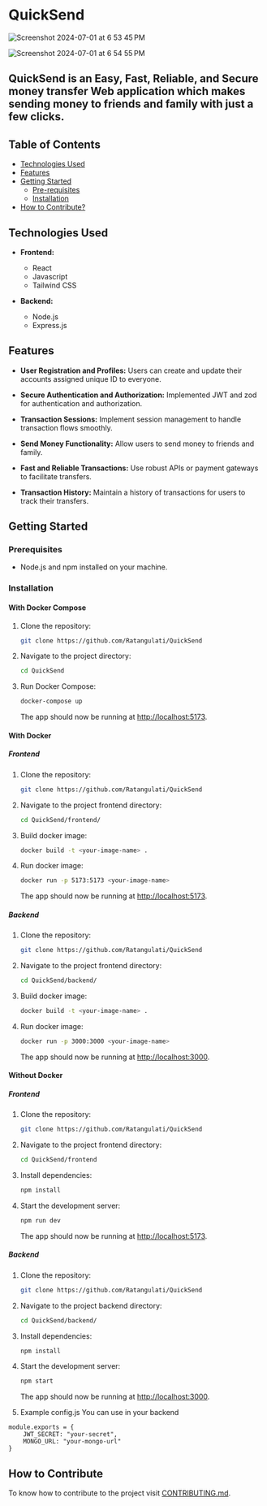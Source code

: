 # QuickSend
![Screenshot 2024-07-01 at 6 53 45 PM](https://github.com/Ratangulati/QuickSend/assets/116749593/62907220-7bac-4c45-8ab7-3374ceef0b80)

![Screenshot 2024-07-01 at 6 54 55 PM](https://github.com/Ratangulati/QuickSend/assets/116749593/6ab3ab32-b55a-4cd2-b764-9bbe00f1e639)


## QuickSend is an Easy, Fast, Reliable, and Secure money transfer Web application which makes sending money to friends and family with just a few clicks.


## Table of Contents
* [Technologies Used](https://github.com/Ratangulati/QuickSend?tab=readme-ov-file#technologies-used)
* [Features](https://github.com/Ratangulati/QuickSend?tab=readme-ov-file#features)
* [Getting Started](https://github.com/Ratangulati/QuickSend?tab=readme-ov-file#getting-started)
    * [Pre-requisites](https://github.com/Ratangulati/QuickSend?tab=readme-ov-file#prerequisites)
    * [Installation](https://github.com/Ratangulati/QuickSend?tab=readme-ov-file#installation)
* [How to Contribute?](https://github.com/Ratangulati/QuickSend?tab=readme-ov-file#how-to-contribute)


## Technologies Used

- **Frontend:**
    - React
    - Javascript
    - Tailwind CSS

- **Backend:** 
    - Node.js
    - Express.js


## Features
- **User Registration and Profiles:** Users can create and update their accounts assigned unique ID to everyone.

- **Secure Authentication and Authorization:** Implemented JWT and zod for authentication and authorization.

- **Transaction Sessions:** Implement session management to handle transaction flows smoothly.

- **Send Money Functionality:** Allow users to send money to friends and family.

- **Fast and Reliable Transactions:** Use robust APIs or payment gateways to facilitate transfers.

- **Transaction History:** Maintain a history of transactions for users to track their transfers.


## Getting Started
### Prerequisites

- Node.js and npm installed on your machine.

### Installation

#### With Docker Compose
1. Clone the repository:
    ```bash
    git clone https://github.com/Ratangulati/QuickSend
    ``` 

2. Navigate to the project directory:
    ```bash
    cd QuickSend
    ```
   
3. Run Docker Compose:
    ```bash
    docker-compose up
    ```
    The app should now be running at [http://localhost:5173](http://localhost:5173).

#### With Docker

##### Frontend
1. Clone the repository:
    ```bash
    git clone https://github.com/Ratangulati/QuickSend
    ``` 

2. Navigate to the project frontend directory:
    ```bash
    cd QuickSend/frontend/ 
    ```
   
3. Build docker image:
    ```bash
    docker build -t <your-image-name> .     
    ```

4. Run docker image:
    ```bash
    docker run -p 5173:5173 <your-image-name>
    ```
    The app should now be running at [http://localhost:5173](http://localhost:5173).

##### Backend
1. Clone the repository:
    ```bash
    git clone https://github.com/Ratangulati/QuickSend
    ``` 

2. Navigate to the project frontend directory:
    ```bash
    cd QuickSend/backend/ 
    ```
   
3. Build docker image:
    ```bash
    docker build -t <your-image-name> .     
    ```

4. Run docker image:
    ```bash
    docker run -p 3000:3000 <your-image-name>
    ```
    The app should now be running at [http://localhost:3000](http://localhost:3000).

#### Without Docker

##### Frontend
1. Clone the repository:
    ```bash
    git clone https://github.com/Ratangulati/QuickSend
    ``` 

2. Navigate to the project frontend directory:
    ```bash
    cd QuickSend/frontend
    ```

3. Install dependencies:
   ```bash
   npm install
   ```

4. Start the development server:
    ```bash
    npm run dev
    ```
    The app should now be running at [http://localhost:5173](http://localhost:5173).


##### Backend
1. Clone the repository:
    ```bash
    git clone https://github.com/Ratangulati/QuickSend
    ``` 

2. Navigate to the project backend directory:
    ```bash
    cd QuickSend/backend/
    ```

3. Install dependencies:
   ```bash
   npm install
   ```

4. Start the development server:
    ```bash
    npm start
    ```
    The app should now be running at [http://localhost:3000](http://localhost:3000).

6. Example config.js You can use in your backend
```
module.exports = {
	JWT_SECRET: "your-secret",
	MONGO_URL: "your-mongo-url"
}
```

## How to Contribute 

To know how to contribute to the project visit [CONTRIBUTING.md](CONTRIBUTING.md).

